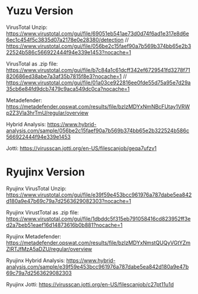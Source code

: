 # Yuzu Version

VirusTotal Unzip: https://www.virustotal.com/gui/file/69051eb541ae73d0d74f6ad1e317e8d6e6ec1c454f5c3835d07a2178e0e28380/detection // https://www.virustotal.com/gui/file/056be2c15faef90a7b569b374bb65e2b322524b586c566922444f94e339e1453?nocache=1

VirusTotal as .zip file: https://www.virustotal.com/gui/file/b7c84a1c61dcff342ef6729541fd3278f71820686ed38abe7a3af35b7815f8e3?nocache=1 // https://www.virustotal.com/gui/file/01a03ce922816ee0fde55d75a95e7d29a35cb6e84fd9dcb7479c9aca549dc0ca?nocache=1

Metadefender: https://metadefender.opswat.com/results/file/bzIzMDYxNmNBcFUtay1VRWp2Z3Vla3hrTmU/regular/overview

Hybrid Analysis: https://www.hybrid-analysis.com/sample/056be2c15faef90a7b569b374bb65e2b322524b586c566922444f94e339e1453

Jotti: https://virusscan.jotti.org/en-US/filescanjob/geqa7ufzv1

# Ryujinx Version

Ryujinx VirusTotal Unzip: https://www.virustotal.com/gui/file/e39f59e453bcc961976a787dabe5ea842d180a9e47b69c79a7d2563629082303?nocache=1

Ryujinx VirustTotal as .zip file: https://www.virustotal.com/gui/file/1dbddc5f315eb791058416cd823952ff3ed2a7beb51eaef16d14873616b0b881?nocache=1

Ryujinx Metadefender: https://metadefender.opswat.com/results/file/bzIzMDYxNmstQUQyVGtYZmZlRTJfMzA5aDZU/regular/overview

Ryujinx Hybrid Analysis: https://www.hybrid-analysis.com/sample/e39f59e453bcc961976a787dabe5ea842d180a9e47b69c79a7d2563629082303

Ryujinx Jotti: https://virusscan.jotti.org/en-US/filescanjob/c27pt11u1d

